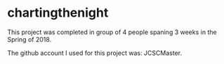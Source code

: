 # chartingthenight

This project was completed in group of 4 people spaning 3 weeks in the Spring of 2018. 

The github account I used for this project was: JCSCMaster. 
